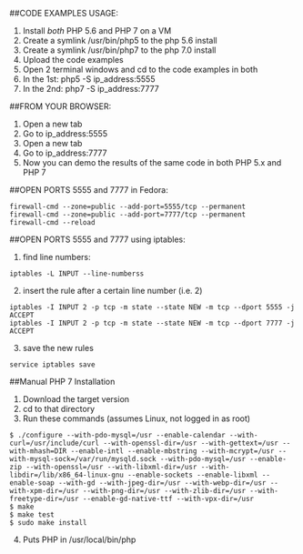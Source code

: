 ##CODE EXAMPLES USAGE:

1. Install *both* PHP 5.6 and PHP 7 on a VM
2. Create a symlink /usr/bin/php5 to the php 5.6 install
3. Create a symlink /usr/bin/php7 to the php 7.0 install
4. Upload the code examples
5. Open 2 terminal windows and cd to the code examples in both
6. In the 1st: php5 -S ip_address:5555
7. In the 2nd: php7 -S ip_address:7777

##FROM YOUR BROWSER:

1. Open a new tab
2. Go to ip_address:5555
3. Open a new tab
4. Go to ip_address:7777
5. Now you can demo the results of the same code in both PHP 5.x and PHP 7

##OPEN PORTS 5555 and 7777 in Fedora:

```
firewall-cmd --zone=public --add-port=5555/tcp --permanent
firewall-cmd --zone=public --add-port=7777/tcp --permanent
firewall-cmd --reload
```

##OPEN PORTS 5555 and 7777 using iptables:

1. find line numbers:
```
iptables -L INPUT --line-numberss
```

2. insert the rule after a certain line number (i.e. 2)
```
iptables -I INPUT 2 -p tcp -m state --state NEW -m tcp --dport 5555 -j ACCEPT
iptables -I INPUT 2 -p tcp -m state --state NEW -m tcp --dport 7777 -j ACCEPT
```

3. save the new rules
```
service iptables save
```

##Manual PHP 7 Installation
1. Download the target version
2. cd to that directory
3. Run these commands (assumes Linux, not logged in as root)
```
$ ./configure --with-pdo-mysql=/usr --enable-calendar --with-curl=/usr/include/curl --with-openssl-dir=/usr --with-gettext=/usr --with-mhash=DIR --enable-intl --enable-mbstring --with-mcrypt=/usr --with-mysql-sock=/var/run/mysqld.sock --with-pdo-mysql=/usr --enable-zip --with-openssl=/usr --with-libxml-dir=/usr --with-libdir=/lib/x86_64-linux-gnu --enable-sockets --enable-libxml --enable-soap --with-gd --with-jpeg-dir=/usr --with-webp-dir=/usr --with-xpm-dir=/usr --with-png-dir=/usr --with-zlib-dir=/usr --with-freetype-dir=/usr --enable-gd-native-ttf --with-vpx-dir=/usr
$ make
$ make test
$ sudo make install
```
4. Puts PHP in /usr/local/bin/php
